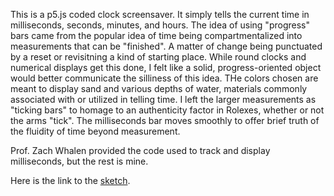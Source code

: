 This is a p5.js coded clock screensaver. It simply tells the current time in milliseconds, seconds, minutes, and hours.
The idea of using "progress" bars came from the popular idea of time being compartmentalized into measurements that can be "finished". A matter of change being punctuated by a reset or revisitning a kind of starting place. While round clocks and numerical displays get this done, I felt like a solid, progress-oriented object would better communicate the silliness of this idea. THe colors chosen are meant to display sand and various depths of water, materials commonly associated with or utilized in telling time. I left the larger measurements as "ticking bars" to homage to an authenticity factor in Rolexes, whether or not the arms "tick". The milliseconds bar moves smoothly to offer brief truth of the fluidity of time beyond measurement.

Prof. Zach Whalen provided the code used to track and display milliseconds, but the rest is mine.

Here is the link to the [sketch](https://openprocessing.org/sketch/1357734).
